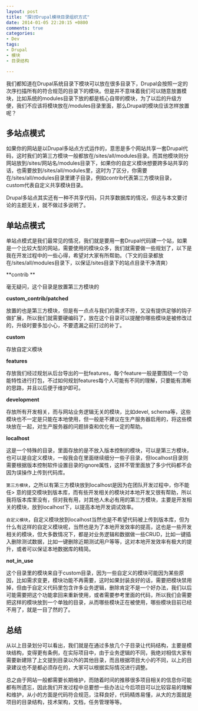 ```yaml
---
layout: post
title: "探讨Drupal模块目录组织方式"
date: 2014-01-05 22:20:15 +0800
comments: true
categories:
- Dev
tags:
- Drupal
- 模块
- 目录结构

---
```


我们都知道在Drupal系统目录下模块可以放在很多目录下，Drupal会按照一定的次序扫描所有的符合规范的目录下的模块。但是并不意味着我们可以随意放置模块，比如系统的modules目录下放的都是核心自带的模块，为了以后的升级方便，我们不应该将模块放在/modules目录里面，那么Drupal的模块应该怎样放置呢？

<!--more-->

## 多站点模式

如果你的网站是以Drupal多站点方式运作的，意思是多个网站共享一套Drupal代码，这时我们的第三方模块一般都放在/sites/all/modules目录。而其他模块则分网站放到/sites/网站名/modules目录下，如果你的自定义模块想要跨多站共享的话，也需要放到/sites/all/modules里，这时为了区分，你需要在/sites/all/modules目录里建子目录，例如contrib代表第三方模块目录，custom代表自定义共享模块目录。

Drupal多站点其实还有一种不共享代码，只共享数据库的情况，但这与本文要讨论的主题无关，就不做过多说明了。

## 单站点模式

单站点模式是我们最常见的情况，我们就是要用一套Drupal代码建一个站，如果是一个比较大型的网站，需要使用的模块众多，我们就需要做一些规划了，以下是我在开发过程中的一些心得，希望对大家有所帮助。（下文的目录都放在/sites/all/modules目录下，以保证/sites目录下的站点目录干净清爽）

**contrib **

毫无疑问，这个目录是放置第三方模块的

**custom_contrib/patched**

放置的也是第三方模块，但是有一点点与我们的需求不符，又没有提供足够的钩子做扩展，所以我们就需要硬编码了，放在这个目录可以提醒你哪些模块是被修改过的，升级时要多加小心，不要遗漏之前打过的补丁。

**custom**

存放自定义模块

**features**

存放我们经过规划从后台导出的一批features，每个feature一般是要围绕一个功能特性进行打包，不过如何规划features每个人可能有不同的理解，只要能有清晰的思路，并且以后便于维护即可。

**development**

存放所有开发相关，而与网站业务逻辑无关的模块，比如devel, schema等，这些模块也不一定是只能在本地使用，但一般是不建议在生产服务器启用的，将这些模块放在一起，对生产服务器的问题排查和优化有一定的帮助。

**localhost**

这是一个特殊的目录，里面存放的是不放入版本控制的模块，可以是第三方模块，也可以是自定义模块，一般我会在里面继续细分一些子目录，但localhost目录则需要根据版本控制软件设置目录的ignore属性，这样不管里面放了多少代码都不会因为误操作上传到代码库。

`第三方模块`，之所以有第三方模块放到localhost是因为在团队开发过程中，你不能任> 意的提交模块到版本库，而有些开发相关的模块对本地开发又很有帮助，所以我将版本库里没有，但对我有用，对其他人未必有用的第三方模块，主要是开发相关的模块，放到localhost下，以提高本地开发调试效率。

`自定义模块`，自定义模块放到localhost当然也是不希望代码被上传到版本库，但为什么有这样的自定义模块呢，当然也是为了本地开发效率的提高，这也是一些开发相关的模块，但大多数情况下，都是对业务逻辑和数据做一些CRUD，比如一键插入删除测试数据，比如一键删除近期测试用户等等，这对本地开发效率有极大的提升，或者可以保证本地数据库的精简。

**not_in_use**

这个目录里的模块来自于custom目录，因为一些自定义的模块可能因为某些原因，比如需求变更，模块功能不再需要，这时如果封装良好的话，需要把模块禁用掉，但由于自定义代码里包含许多业务逻辑，删除肯定不是一个好办法，我们以后可能需要把这个功能拿回来重新使用，或者需要参考里面的代码，所以我们会需要把这样的模块放到一个单独的目录，从而哪些模块正在被使用，哪些模块目前已经不用了，就是一目了然的了。

## 总结

从以上目录划分可以看出，我们就是在通过多放几个子目录让代码结构，主要是模块结构，变得更有条例，在实际项目中，由于业务逻辑的不同，我绝对相信大家有需要新建除了上文提到目录以外的其他目录，而且根据项目大小的不同，以上的目录建议也不是都必须存在的，大家可以根据实际情况进行调整。

总之由于网站一般都需要长期维护，而随着时间的推移很多项目相关的信息你可能都有所遗忘，因此我们开发过程中总要想一些办法让今后项目可以比较容易的理解和维护，从小的方面是代码符合规范，注释良好，代码精炼易懂，从大的方面就是项目的目录结构，技术架构，文档，任务管理等等。
